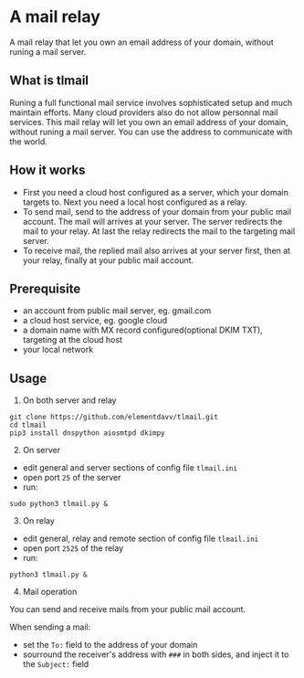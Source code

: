# A mail relay
A mail relay that let you own an email address of your domain, without runing a mail server.

## What is tlmail
Runing a full functional mail service involves sophisticated setup and much maintain efforts. Many cloud providers also do not allow personnal mail services. This mail relay will let you own an email address of your domain, without runing a mail server. You can use the address to communicate with the world.

## How it works
- First you need a cloud host configured as a server, which your domain targets to. Next you need a local host configured as a relay.
- To send mail, send to the address of your domain from your public mail account. The mail will arrives at your server. The server redirects the mail to your relay. At last the relay redirects the mail to the targeting mail server.
- To receive mail, the replied mail also arrives at your server first, then at your relay, finally at your public mail account.

## Prerequisite
* an account from public mail server, eg. gmail.com
* a cloud host service, eg. google cloud
* a domain name with MX record configured(optional DKIM TXT), targeting at the cloud host
* your local network

## Usage
1. On both server and relay
```
git clone https://github.com/elementdavv/tlmail.git
cd tlmail
pip3 install dnspython aiosmtpd dkimpy
```
2. On server
- edit general and server sections of config file `tlmail.ini`
- open port `25` of the server
- run:
```
sudo python3 tlmail.py &
```
3. On relay
- edit general, relay and remote section of config file `tlmail.ini`
- open port `2525` of the relay
- run:
```
python3 tlmail.py &
```
4. Mail operation

You can send and receive mails from your public mail account.

When sending a mail:
- set the `To:` field to the address of your domain
- sourround the receiver's address with `###` in both sides, and inject it to the `Subject:` field
